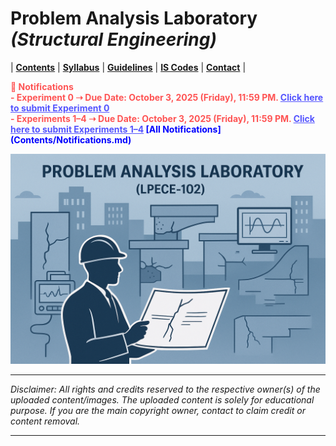 # Problem Analysis Laboratory _(Structural Engineering)_

| **[Contents](Contents/Content.md)** | **[Syllabus](Contents/Syllabus.md)** | **[Guidelines](Contents/Guidelines.md)** | **[IS Codes](Contents/Codes.md)** | **[Contact](Contents/Contact.md)** | 

<span style="color:red; font-weight:bold; animation: blinker 1s linear infinite;">
🚨 Notifications
</span>

<br>

<span style="color:red; font-weight:bold; animation: blinker 1s linear infinite;"> 
- Experiment 0 ➝ Due Date: October 3, 2025 (Friday), 11:59 PM. 
  <a href="LINK_FOR_EXPERIMENT_0" style="color:blue; text-decoration:underline;">Click here to submit Experiment 0</a>  
</span>

<br>

<span style="color:red; font-weight:bold; animation: blinker 1s linear infinite;"> 
- Experiments 1–4 ➝ Due Date: October 3, 2025 (Friday), 11:59 PM. 
  <a href="LINK_FOR_EXPERIMENTS_1_4" style="color:blue; text-decoration:underline;">Click here to submit Experiments 1–4</a>  
</span>

<style>
@keyframes blinker {
  50% { opacity: 0; }
}
</style>


<style>
@keyframes blinker {
  50% { opacity: 0; }
}
</style>  

<span style="color:blue; font-weight:bold;">
  <span class="flash">[All Notifications](Contents/Notifications.md)</span>
</span>

![PAL](Contents/Images/PAL.png)

---

*Disclaimer: All rights and credits reserved to the respective owner(s) of the uploaded content/images. The uploaded content is solely for educational purpose. If you are the main copyright owner, contact to claim credit or content removal.*

---
